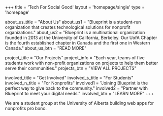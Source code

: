 +++
title = 'Tech For Social Good'
layout = 'homepage/single'
type = 'homepage'

about_us_title = "About Us"
about_us1 = "Blueprint is a student-run organization that creates technological solutions for nonprofit organizations."
about_us2 = "Blueprint is a multinational organization founded in 2013 at the University of California, Berkeley. Our UofA Chapter is the fourth established chapter in Canada and the first one in Western Canada."
about_us_btn = "READ MORE"

project_title = "Our Projects"
project_info = "Each year, teams of five students work with non-profit organizations on projects to help them better serve their communities."
projects_btn = "VIEW ALL PROJECTS"

involved_title = "Get Involved"
involved_s_title = "For Students"
involved_n_title = "For Nonprofits"
involved1 = "Joining Blueprint is the perfect way to give back to the community."
involved2 = "Partner with Blueprint to meet your digital needs."
involved_btn = "LEARN MORE"
+++

We are a student group at the University of Alberta building web apps for nonprofits pro bono.